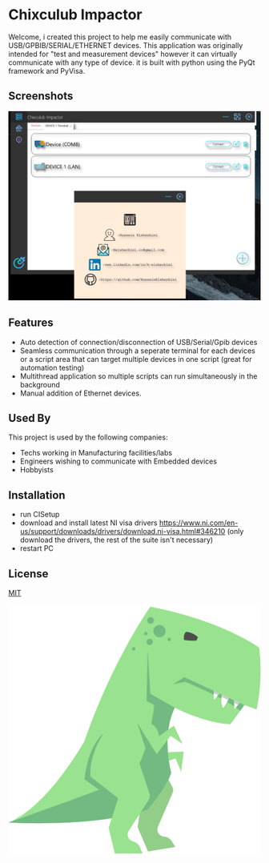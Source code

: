 
# Chixculub Impactor

Welcome, i created this project to help me easily communicate with USB/GPBIB/SERIAL/ETHERNET devices. This application
was originally intended for "test and measurement devices" however it can virtually communicate with any type of device.
it is built with python using the PyQt framework and PyVisa.


## Screenshots

<img src="resources/snap1.JPG">

  
## Features

- Auto detection of connection/disconnection of USB/Serial/Gpib devices
- Seamless communication through a seperate terminal for each devices or a script area that can target multiple devices in one script (great for automation testing)
- Multithread application so multiple scripts can run simultaneously in the background
- Manual addition of Ethernet devices.

  
## Used By

This project is used by the following companies:

- Techs working in Manufacturing facilities/labs
- Engineers wishing to communicate with Embedded devices
- Hobbyists

  
## Installation 

- run CISetup
- download and install latest NI visa drivers https://www.ni.com/en-us/support/downloads/drivers/download.ni-visa.html#346210 (only download the drivers, the rest of the suite isn't necessary)
- restart PC
    
## License

[MIT](https://choosealicense.com/licenses/mit/)


<img src="resources/tyrannosaurus-rex.png">
